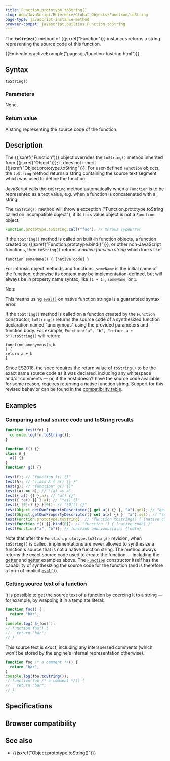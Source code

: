 ```yaml
---
title: Function.prototype.toString()
slug: Web/JavaScript/Reference/Global_Objects/Function/toString
page-type: javascript-instance-method
browser-compat: javascript.builtins.Function.toString
---
```




The **`toString()`** method of {{jsxref("Function")}} instances returns a string representing the source code of this function.

{{EmbedInteractiveExample("pages/js/function-tostring.html")}}

## Syntax

```js-nolint
toString()
```

### Parameters

None.

### Return value

A string representing the source code of the function.

## Description

The {{jsxref("Function")}} object overrides the `toString()` method
inherited from {{jsxref("Object")}}; it does not inherit
{{jsxref("Object.prototype.toString")}}. For user-defined `Function`
objects, the `toString` method returns a string containing the source text
segment which was used to define the function.

JavaScript calls the `toString` method automatically when a
`Function` is to be represented as a text value, e.g. when a function is
concatenated with a string.

The `toString()` method will throw a  exception
("Function.prototype.toString called on incompatible object"), if its
`this` value object is not a `Function` object.

```js example-bad
Function.prototype.toString.call("foo"); // throws TypeError
```

If the `toString()` method is called on built-in function objects, a
function created by {{jsxref("Function.prototype.bind()")}}, or
other non-JavaScript functions, then `toString()` returns a
_native function string_ which looks like

```plain
function someName() { [native code] }
```

For intrinsic object methods and functions, `someName` is the initial name of the function; otherwise its content may be implementation-defined, but will always be in property name syntax, like `[1 + 1]`, `someName`, or `1`.

> [!NOTE]
> This means using [`eval()`](/Web/JavaScript/Reference/Global_Objects/eval) on native function strings is a guaranteed syntax error.

If the `toString()` method is called on a function created by the `Function` constructor, `toString()` returns the source code of a synthesized function declaration named "anonymous" using the provided parameters and function body. For example, `Function("a", "b", "return a + b").toString()` will return:

```plain
function anonymous(a,b
) {
return a + b
}
```

Since ES2018, the spec requires the return value of `toString()` to be the exact same source code as it was declared, including any whitespace and/or comments — or, if the host doesn't have the source code available for some reason, requires returning a native function string. Support for this revised behavior can be found in the [compatibility table](#browser_compatibility).

## Examples

### Comparing actual source code and toString results

```js
function test(fn) {
  console.log(fn.toString());
}

function f() {}
class A {
  a() {}
}
function* g() {}

test(f); // "function f() {}"
test(A); // "class A { a() {} }"
test(g); // "function* g() {}"
test((a) => a); // "(a) => a"
test({ a() {} }.a); // "a() {}"
test({ *a() {} }.a); // "*a() {}"
test({ [0]() {} }[0]); // "[0]() {}"
test(Object.getOwnPropertyDescriptor({ get a() {} }, "a").get); // "get a() {}"
test(Object.getOwnPropertyDescriptor({ set a(x) {} }, "a").set); // "set a(x) {}"
test(Function.prototype.toString); // "function toString() { [native code] }"
test(function f() {}.bind(0)); // "function () { [native code] }"
test(Function("a", "b")); // function anonymous(a\n) {\nb\n}
```

Note that after the `Function.prototype.toString()` revision, when `toString()` is called, implementations are never allowed to synthesize a function's source that is not a native function string. The method always returns the exact source code used to create the function — including the [getter](/Web/JavaScript/Reference/Functions/get) and [setter](/Web/JavaScript/Reference/Functions/set) examples above. The [`Function`](/Web/JavaScript/Reference/Functions) constructor itself has the capability of synthesizing the source code for the function (and is therefore a form of implicit [`eval()`](/Web/JavaScript/Reference/Global_Objects/eval)).

### Getting source text of a function

It is possible to get the source text of a function by coercing it to a string — for example, by wrapping it in a template literal:

```js
function foo() {
  return "bar";
}
console.log(`${foo}`);
// function foo() {
//   return "bar";
// }
```

This source text is _exact_, including any interspersed comments (which won't be stored by the engine's internal representation otherwise).

```js
function foo /* a comment */() {
  return "bar";
}
console.log(foo.toString());
// function foo /* a comment */() {
//   return "bar";
// }
```

## Specifications



## Browser compatibility



## See also

- {{jsxref("Object.prototype.toString()")}}
